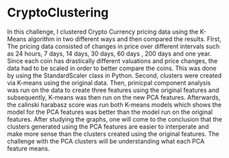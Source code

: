 # CryptoClustering

In this challenge, I clustered Crypto Currency pricing data using the K-Means algorithm in two different ways and then compared the results. FIrst, The pricing data consisted of  changes in price over different intervals such as 24 hours, 7 days, 14 days, 30 days, 60 days , 200 days and one year. Since each coin has drastically different valuations and price changes, the data had to be scaled in order to better compare the coins. This was done by using the StandardScaler class in Python. Second, clusters were created via K-means using the original data. Then, prinicpal component analysis was run on the data to create three features using the original features and subsequently, K-means was then run on the new PCA features. Afterwards, the calinski harabasz score was run both K-means models which shows the model for the PCA features was better than the model run on the original features. After studying the graphs, one will come to the conclusion that the clusters generated using the PCA features are easier to interperate and make more sense than the clusters created using the original features. The challenge with the PCA clusters will be understanding what each PCA feature means.
